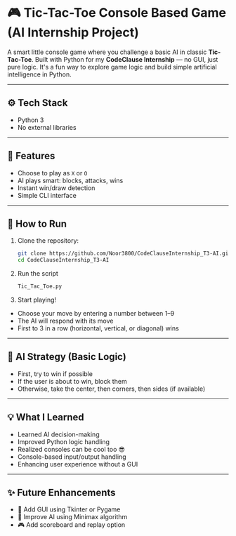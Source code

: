 # 🎮 Tic-Tac-Toe Console Based Game (AI Internship Project)

A smart little console game where you challenge a basic AI in classic **Tic-Tac-Toe**. Built with Python for my **CodeClause Internship** — no GUI, just pure logic.
It's a fun way to explore game logic and build simple artificial intelligence in Python.

---

## ⚙️ Tech Stack
- Python 3
- No external libraries

---

## 🧠 Features
- Choose to play as `X` or `O`
- AI plays smart: blocks, attacks, wins
- Instant win/draw detection
- Simple CLI interface

---

## 🚀 How to Run

1. Clone the repository:
   ```bash
   git clone https://github.com/Noor3800/CodeClauseInternship_T3-AI.git
   cd CodeClauseInternship_T3-AI

2. Run the script
   ```bash
   Tic_Tac_Toe.py

3. Start playing!

- Choose your move by entering a number between 1–9
- The AI will respond with its move
- First to 3 in a row (horizontal, vertical, or diagonal) wins

---

## 🤖 AI Strategy (Basic Logic)

- First, try to win if possible
- If the user is about to win, block them
- Otherwise, take the center, then corners, then sides (if available)

---

## 💡 What I Learned

- Learned AI decision-making
- Improved Python logic handling
- Realized consoles can be cool too 😎
- Console-based input/output handling
- Enhancing user experience without a GUI

---

## ✨ Future Enhancements

- 🔲 Add GUI using Tkinter or Pygame
- 🧠 Improve AI using Minimax algorithm
- 🎮 Add scoreboard and replay option
